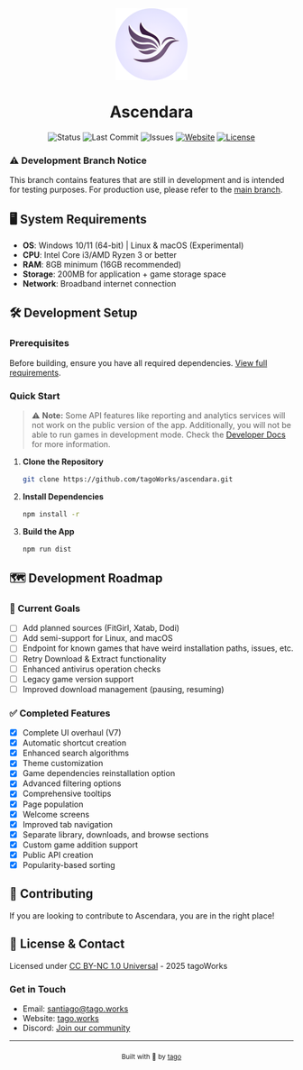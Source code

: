 <div align="center">
    <img align="center" width="128" height="128" src="./public/icon.png" alt="Ascendara Logo">
    <h1>Ascendara</h1>
    <p>
        <img src="https://img.shields.io/badge/branch-development-orange" alt="Status">
        <img src="https://img.shields.io/github/last-commit/tagoWorks/ascendara/development" alt="Last Commit">
        <img src="https://img.shields.io/github/issues-raw/tagoWorks/ascendara" alt="Issues">
        <a href="https://ascendara.app/"><img src="https://img.shields.io/badge/website-ascendara.app-blue" alt="Website"></a>
        <a href="./LICENSE"><img src="https://img.shields.io/badge/license-CC%20BY--NC%201.0-green" alt="License"></a>
    </p>
</div>

### ⚠️ Development Branch Notice

This branch contains features that are still in development and is intended for testing purposes. For production use, please refer to the [main branch](https://github.com/tagoWorks/ascendara/tree/main).

## 🖥️ System Requirements

- **OS**: Windows 10/11 (64-bit) | Linux & macOS (Experimental)
- **CPU**: Intel Core i3/AMD Ryzen 3 or better
- **RAM**: 8GB minimum (16GB recommended)
- **Storage**: 200MB for application + game storage space
- **Network**: Broadband internet connection

## 🛠️ Development Setup

### Prerequisites

Before building, ensure you have all required dependencies. [View full requirements](https://ascendara.app/docs/developer/build-from-source#prerequisites).

### Quick Start

> ⚠️ **Note:** Some API features like reporting and analytics services will not work on the public version of the app. Additionally, you will not be able to run games in development mode. Check the [Developer Docs](https://ascendara.app/docs/developer/build-from-source#important-limitations) for more information.

1. **Clone the Repository**

   ```sh
   git clone https://github.com/tagoWorks/ascendara.git
   ```

2. **Install Dependencies**

   ```sh
   npm install -r
   ```

3. **Build the App**
   ```sh
   npm run dist
   ```

## 🗺️ Development Roadmap

### 🎯 Current Goals

- [ ] Add planned sources (FitGirl, Xatab, Dodi)
- [ ] Add semi-support for Linux, and macOS
- [ ] Endpoint for known games that have weird installation paths, issues, etc.
- [ ] Retry Download & Extract functionality
- [ ] Enhanced antivirus operation checks
- [ ] Legacy game version support
- [ ] Improved download management (pausing, resuming)

### ✅ Completed Features

- [x] Complete UI overhaul (V7)
- [x] Automatic shortcut creation
- [x] Enhanced search algorithms
- [x] Theme customization
- [x] Game dependencies reinstallation option
- [x] Advanced filtering options
- [x] Comprehensive tooltips
- [x] Page population
- [x] Welcome screens
- [x] Improved tab navigation
- [x] Separate library, downloads, and browse sections
- [x] Custom game addition support
- [x] Public API creation
- [x] Popularity-based sorting

## 🤝 Contributing

If you are looking to contribute to Ascendara, you are in the right place!

## 📝 License & Contact

Licensed under [CC BY-NC 1.0 Universal](./LICENSE) - 2025 tagoWorks

### Get in Touch

- Email: [santiago@tago.works](mailto:santiago@tago.works)
- Website: [tago.works](https://tago.works)
- Discord: [Join our community](https://ascendara.app/discord)

---

<div align="center">
    <sub>Built with 💖 by <a href="https://tago.works">tago</a></sub>
</div>
